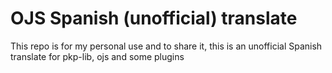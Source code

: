 # OJS Spanish (unofficial) translate
This repo is for my personal use and to share it, this is an unofficial Spanish translate for pkp-lib, ojs and some plugins
